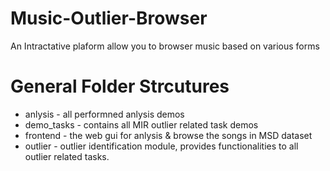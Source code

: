 # Music-Outlier-Browser
An Intractative plaform allow you to browser music based on various forms
# General Folder Strcutures
* anlysis - all performned anlysis demos
* demo_tasks - contains all MIR outlier related task demos
* frontend - the web gui for anlysis & browse the songs in MSD dataset 
* outlier - outlier identification module, provides functionalities to all outlier related tasks.